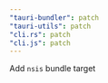 ```yaml
---
"tauri-bundler": patch
"tauri-utils": patch
"cli.rs": patch
"cli.js": patch
---
```


Add `nsis` bundle target

